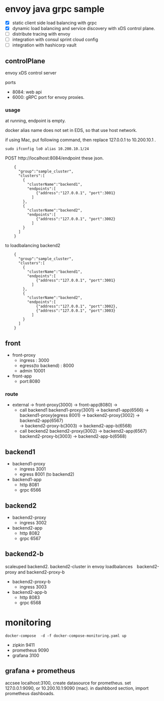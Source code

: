 # envoy java grpc sample

- [x] static client side load balancing with grpc 
- [x] dynamic load balancing and service discovery with xDS control plane.
- [ ] distribute tracing with envoy
- [ ] integration with consul sprint cloud config
- [ ] integration with hashicorp vault

## controlPlane

envoy xDS control server

ports

+ 8084: web api
+ 6000: gRPC port for envoy proxies.

### usage

at running, endpoint is empty.

docker alias name does not set in EDS, so that use host network. 

if using Mac, put following command, then replace 127.0.0.1 to 10.200.10.1 .

```
sudo ifconfig lo0 alias 10.200.10.1/24
```

POST http://localhost:8084/endpoint these json.
```
    {
      "group":"sample_cluster",
      "clusters":[
        {
          "clusterName":"backend1",
          "endpoints":[
              {"address":"127.0.0.1", "port":3001}
            ]
        },
        {
          "clusterName":"backend2",
          "endpoints":[
              {"address":"127.0.0.1", "port":3002}
            ]
        }
      ]
    }
```

to loadbalancing backend2

```
    {
      "group":"sample_cluster",
      "clusters":[
        {
          "clusterName":"backend1",
          "endpoints":[
              {"address":"127.0.0.1", "port":3001}
            ]
        },
        {
          "clusterName":"backend2",
          "endpoints":[
              {"address":"127.0.0.1", "port":3002},
              {"address":"127.0.0.1", "port":3003}
            ]
        }
      ]
    }
```

## front

+ front-proxy
    + ingress : 3000
    + egress(to backend) : 8000
    + admin 10001
+ front-app
    + port:8080

### route

+ external -> front-proxy(3000) -> front-app(8080) ->
  + call backend1  backend1-proxy(3001) -> backend1-app(6566) -> backend1-proxy(egress 8001) -> backend2-proxy(3002) -> backend2-app(6567)    
                                                                                             -> backend2-proxy-b(3003) -> backend2-app-b(6568) 
  + call beckend2  backend2-proxy(3002) -> backend2-app(6567)  
                   backend2-proxy-b(3003) -> backend2-app-b(6568) 
## backend1

+ backend1-proxy
    + ingress 3001
    + egress 8001 (to backend2)
+ backend1-app
    + http 8081
    + grpc 6566


## backend2

+ backend2-proxy
    + ingress 3002
+ backend2-app
    + http 8082
    + grpc 6567

## backend2-b

scaleuped backend2.
backend2-cluster in envoy loadbalances　backend2-proxy and backend2-proxy-b

+ backend2-proxy-b
    + ingress 3003
+ backend2-app-b
    + http 8083
    + grpc 6568


# monitoring

`docker-compose  -d -f docker-compose-monitoring.yaml up`

+ zipkin 9411
+ prometheus 9090
+ grafana 3100

## grafana + prometheus

accsee localhost:3100, create datasource for prometheus.
set 127.0.0.1:9090, or 10.200.10.1:9090 (mac).
in dashbbord section, import prometheus dashboads.

